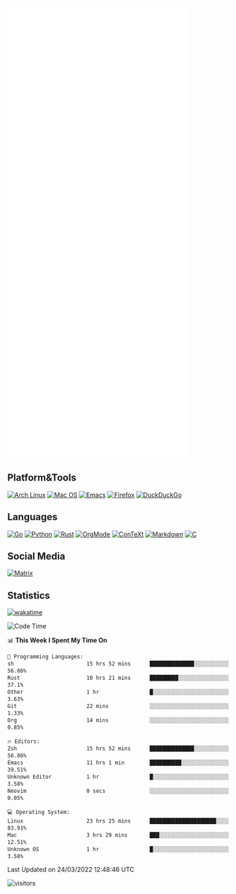 ![Metrics](https://github.com/SteamedFish/SteamedFish/blob/master/github-metrics.svg)

## Platform&Tools

[![Arch Linux](https://img.shields.io/badge/ArchLinux-1793D1?logo=arch-linux&logoColor=fff&style=flat-square)](https://archlinux.org/)
[![Mac OS](https://img.shields.io/badge/MacOS-000000?style=flat-square&logo=macos&logoColor=F0F0F0)](https://www.apple.com/macos/)
[![Emacs](https://img.shields.io/badge/Emacs-%237F5AB6.svg?&style=flat-square&logo=gnu-emacs&logoColor=white)](https://www.gnu.org/software/emacs/)
[![Firefox](https://img.shields.io/badge/Firefox-FF7139?style=flat-square&logo=Firefox-Browser&logoColor=white)](https://firefox.com/)
[![DuckDuckGo](https://img.shields.io/badge/DuckDuckGo-DE5833?style=flat-square&logo=DuckDuckGo&logoColor=white)](https://duckduckgo.com/)

## Languages

[![Go](https://img.shields.io/badge/Golang-%2300ADD8.svg?style=flat-square&logo=go&logoColor=white)](https://golang.org/)
[![Python](https://img.shields.io/badge/Python-3670A0?style=flat-square&logo=python&logoColor=ffdd54)](https://www.python.org/)
[![Rust](https://img.shields.io/badge/Rust-%23000000.svg?style=flat-square&logo=rust&logoColor=white)](https://www.rust-lang.org/)
[![OrgMode](https://img.shields.io/badge/OrgMode-%23000000.svg?style=flat-square&logo=org&logoColor=white)](https://orgmode.org/)
[![ConTeXt](https://img.shields.io/badge/ConTeXt-%23008080.svg?style=flat-square&logo=latex&logoColor=white)](https://contextgarden.net/)
[![Markdown](https://img.shields.io/badge/MarkDown-%23000000.svg?style=flat-square&logo=markdown&logoColor=white)](https://daringfireball.net/projects/markdown/)
[![C](https://img.shields.io/badge/C-%2300599C.svg?style=flat-square&logo=c&logoColor=white)](https://www.iso.org/standard/74528.html)

## Social Media

[![Matrix](https://img.shields.io/badge/SteamedFish-2CA5E0?style=social&logo=matrix&logoColor=black)](https://matrix.to/#/@i:steamedfish.org)

## Statistics
[![wakatime](https://wakatime.com/badge/user/168280d6-fcf2-4b4f-ad3a-dc4612f35b38.svg)](https://wakatime.com/@168280d6-fcf2-4b4f-ad3a-dc4612f35b38)

<!--START_SECTION:waka-->
![Code Time](http://img.shields.io/badge/Code%20Time-1%2C692%20hrs%2042%20mins-blue)

📊 **This Week I Spent My Time On** 

```text
💬 Programming Languages: 
sh                       15 hrs 52 mins      ██████████████░░░░░░░░░░░   56.86% 
Rust                     10 hrs 21 mins      █████████░░░░░░░░░░░░░░░░   37.1% 
Other                    1 hr                █░░░░░░░░░░░░░░░░░░░░░░░░   3.63% 
Git                      22 mins             ░░░░░░░░░░░░░░░░░░░░░░░░░   1.33% 
Org                      14 mins             ░░░░░░░░░░░░░░░░░░░░░░░░░   0.85%

🔥 Editors: 
Zsh                      15 hrs 52 mins      ██████████████░░░░░░░░░░░   56.86% 
Emacs                    11 hrs 1 min        ██████████░░░░░░░░░░░░░░░   39.51% 
Unknown Editor           1 hr                █░░░░░░░░░░░░░░░░░░░░░░░░   3.58% 
Neovim                   0 secs              ░░░░░░░░░░░░░░░░░░░░░░░░░   0.05%

💻 Operating System: 
Linux                    23 hrs 25 mins      █████████████████████░░░░   83.91% 
Mac                      3 hrs 29 mins       ███░░░░░░░░░░░░░░░░░░░░░░   12.51% 
Unknown OS               1 hr                █░░░░░░░░░░░░░░░░░░░░░░░░   3.58%

```


 Last Updated on 24/03/2022 12:48:46 UTC
<!--END_SECTION:waka-->

![visitors](https://visitor-badge.laobi.icu/badge?page_id=SteamedFish.SteamedFish)
